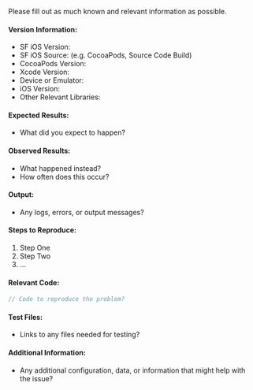 Please fill out as much known and relevant information as possible.

#### Version Information:

  * SF iOS Version:
  * SF iOS Source: (e.g. CocoaPods, Source Code Build)
  * CocoaPods Version:
  * Xcode Version:
  * Device or Emulator:
  * iOS Version: 
  * Other Relevant Libraries:

#### Expected Results:

  * What did you expect to happen?

#### Observed Results:

  * What happened instead?
  * How often does this occur?

#### Output:

  * Any logs, errors, or output messages?

#### Steps to Reproduce:

  1. Step One
  2. Step Two
  3. ...

#### Relevant Code:

```objectivec
// Code to reproduce the problem?
```

#### Test Files:

  * Links to any files needed for testing?

#### Additional Information:

  * Any additional configuration, data, or information that might help with the issue?
